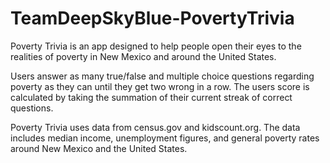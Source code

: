 # TeamDeepSkyBlue-PovertyTrivia
Poverty Trivia is an app designed to help people open their eyes to the realities of poverty in New Mexico and around the United States. 

Users answer as many true/false and multiple choice questions regarding poverty as they can until they get two wrong in a row.
The users score is calculated by taking the summation of their current streak of correct questions.

Poverty Trivia uses data from census.gov and kidscount.org. 
The data includes median income, unemployment figures, and general poverty rates around New Mexico and the United States.
